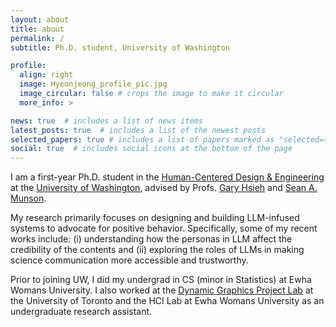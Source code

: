 ```yaml
---
layout: about
title: about
permalink: /
subtitle: Ph.D. student, University of Washington

profile:
  align: right
  image: Hyeonjeong_profile_pic.jpg
  image_circular: false # crops the image to make it circular
  more_info: >

news: true  # includes a list of news items
latest_posts: true  # includes a list of the newest posts
selected_papers: true # includes a list of papers marked as "selected={true}"
social: true  # includes social icons at the bottom of the page
---
```

I am a first-year Ph.D. student in the [Human-Centered Design & Engineering](https://www.hcde.washington.edu/) at the [University of Washington](https://www.washington.edu/), advised by Profs. [Gary Hsieh](https://faculty.washington.edu/garyhs/) and [Sean A. Munson](https://www.smunson.com/). 


My research primarily focuses on designing and building LLM-infused systems to advocate for positive behavior. Specifically, some of my recent works include: (i) understanding how the personas in LLM affect the credibility of the contents and (ii) exploring the roles of LLMs in making science communication more accessible and trustworthy.

Prior to joining UW, I did my undergrad in CS (minor in Statistics) at Ewha Womans University. I also worked at the [Dynamic Graphics Project Lab](https://www.dgp.toronto.edu/) at the University of Toronto and the HCI Lab at Ewha Womans University as an undergraduate research assistant.